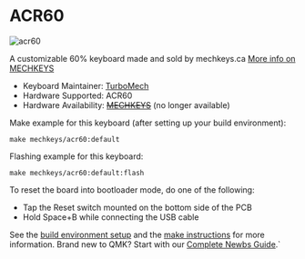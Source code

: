 # ACR60

![acr60](https://cdn.shopify.com/s/files/1/1697/5323/products/20170522001035_1024x1024.jpg?v=1504725199)

A customizable 60% keyboard made and sold by mechkeys.ca [More info on MECHKEYS](https://mechkeys.ca)

* Keyboard Maintainer: [TurboMech](https://github.com/TurboMech)
* Hardware Supported: ACR60
* Hardware Availability: [~~MECHKEYS~~](https://mechkeys.ca/products/acr60) (no longer available)

Make example for this keyboard (after setting up your build environment):

    make mechkeys/acr60:default

Flashing example for this keyboard:

    make mechkeys/acr60:default:flash

To reset the board into bootloader mode, do one of the following:

* Tap the Reset switch mounted on the bottom side of the PCB
* Hold Space+B while connecting the USB cable

See the [build environment setup](https://docs.qmk.fm/#/getting_started_build_tools) and the [make instructions](https://docs.qmk.fm/#/getting_started_make_guide) for more information. Brand new to QMK? Start with our [Complete Newbs Guide](https://docs.qmk.fm/#/newbs).`
